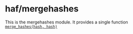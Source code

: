 # haf/mergehashes #

This is the mergehashes module. It provides a single function
[`merge_hashes(hash, hash)`](https://github.com/haf/puppet-mergehashes/blob/master/lib/puppet/parser/util/merger.rb#L18)
